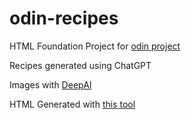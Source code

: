 # odin-recipes
HTML Foundation Project for [odin project](www.theodinproject.com)

Recipes generated using ChatGPT

Images with [DeepAI](https://deepai.org/machine-learning-model/text2img)

HTML Generated with [this tool](https://markdowntohtml.com/)

